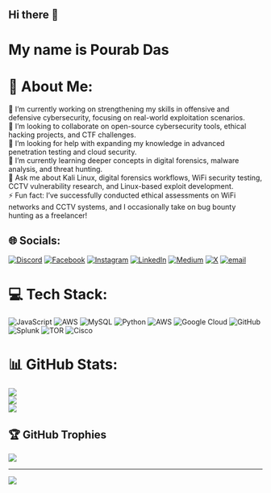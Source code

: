 ## Hi there 👋
# My name is Pourab Das

# 💫 About Me:
🔭 I’m currently working on strengthening my skills in offensive and defensive cybersecurity, focusing on real-world exploitation scenarios.<br>👯 I’m looking to collaborate on open-source cybersecurity tools, ethical hacking projects, and CTF challenges.<br>🤝 I’m looking for help with expanding my knowledge in advanced penetration testing and cloud security.<br>🌱 I’m currently learning deeper concepts in digital forensics, malware analysis, and threat hunting.<br>💬 Ask me about Kali Linux, digital forensics workflows, WiFi security testing, CCTV vulnerability research, and Linux-based exploit development.<br>⚡ Fun fact: I’ve successfully conducted ethical assessments on WiFi networks and CCTV systems, and I occasionally take on bug bounty hunting as a freelancer!


## 🌐 Socials:
[![Discord](https://img.shields.io/badge/Discord-%237289DA.svg?logo=discord&logoColor=white)](https://discord.gg/Xjnm84c7) [![Facebook](https://img.shields.io/badge/Facebook-%231877F2.svg?logo=Facebook&logoColor=white)](https://facebook.com/https://m.facebook.com/profile.php?id=100007384686851) [![Instagram](https://img.shields.io/badge/Instagram-%23E4405F.svg?logo=Instagram&logoColor=white)](https://instagram.com/ravan0797_34901) [![LinkedIn](https://img.shields.io/badge/LinkedIn-%230077B5.svg?logo=linkedin&logoColor=white)](https://linkedin.com/in/tapash-das-0188b42a0) [![Medium](https://img.shields.io/badge/Medium-12100E?logo=medium&logoColor=white)](https://medium.com/@@pourabpb321) [![X](https://img.shields.io/badge/X-black.svg?logo=X&logoColor=white)](https://x.com/pourab-das-0188b) [![email](https://img.shields.io/badge/Email-D14836?logo=gmail&logoColor=white)](mailto:pourabpb321@gmail.com) 

# 💻 Tech Stack:
![JavaScript](https://img.shields.io/badge/javascript-%23323330.svg?style=for-the-badge&logo=javascript&logoColor=%23F7DF1E) ![AWS](https://img.shields.io/badge/AWS-%23FF9900.svg?style=for-the-badge&logo=amazon-aws&logoColor=white) ![MySQL](https://img.shields.io/badge/mysql-4479A1.svg?style=for-the-badge&logo=mysql&logoColor=white) ![Python](https://img.shields.io/badge/python-3670A0?style=for-the-badge&logo=python&logoColor=ffdd54) ![AWS](https://img.shields.io/badge/AWS-%23FF9900.svg?style=for-the-badge&logo=amazon-aws&logoColor=white) ![Google Cloud](https://img.shields.io/badge/GoogleCloud-%234285F4.svg?style=for-the-badge&logo=google-cloud&logoColor=white) ![GitHub](https://img.shields.io/badge/github-%23121011.svg?style=for-the-badge&logo=github&logoColor=white) ![Splunk](https://img.shields.io/badge/splunk-%23000000.svg?style=for-the-badge&logo=splunk&logoColor=white) ![TOR](https://img.shields.io/badge/tor-%237E4798.svg?style=for-the-badge&logo=tor-project&logoColor=white) ![Cisco](https://img.shields.io/badge/cisco-%23049fd9.svg?style=for-the-badge&logo=cisco&logoColor=black)
# 📊 GitHub Stats:
![](https://github-readme-stats.vercel.app/api?username=raven6667&theme=dark&hide_border=false&include_all_commits=false&count_private=true)<br/>
![](https://nirzak-streak-stats.vercel.app/?user=raven6667&theme=dark&hide_border=false)<br/>
![](https://github-readme-stats.vercel.app/api/top-langs/?username=raven6667&theme=dark&hide_border=false&include_all_commits=false&count_private=true&layout=compact)

## 🏆 GitHub Trophies
![](https://github-profile-trophy.vercel.app/?username=raven6667&theme=radical&no-frame=false&no-bg=true&margin-w=4)

---
[![](https://visitcount.itsvg.in/api?id=raven6667&icon=0&color=0)](https://visitcount.itsvg.in)

<!-- Proudly created with GPRM ( https://gprm.itsvg.in ) -->
